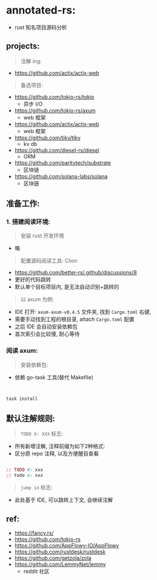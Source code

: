 # annotated-rs:

- rust 知名项目源码分析

## projects:

> 注解 ing:

- https://github.com/actix/actix-web

> 备选项目:

- https://github.com/tokio-rs/tokio
    - 异步 I/O
- https://github.com/tokio-rs/axum
    - web 框架
- https://github.com/actix/actix-web
    - web 框架
- https://github.com/tikv/tikv
    - kv db
- https://github.com/diesel-rs/diesel
    - ORM
- https://github.com/paritytech/substrate
    - 区块链
- https://github.com/solana-labs/solana
    - 区块链

## 准备工作:

### 1. 搭建阅读环境:

> 安装 rust 开发环境

- 略

> 配置源码阅读工具: Clion

- https://github.com/better-rs/.github/discussions/8
- 更好的代码跳转
- 默认单个目标项目内, 是无法自动识别+跳转的

> 以 axum 为例:

- IDE 打开: `axum-axum-v0.4.5` 文件夹, 找到 `Cargo.toml` 右键,
- 需要手动找到工程的根目录, attach `Cargo.toml` 配置
- 之后 IDE 会自动安装依赖包
- 首次索引会比较慢, 耐心等待

### 阅读 axum:

> 安装依赖包:

- 依赖 go-task 工具(替代 Makefile)

```ruby 


task install 

```

## 默认注解规则:

> `TODO X: XXX` 标志:

- 所有新增注解, 注释前缀为如下2种格式:
- 区分原 repo 注释, 以及方便醒目查看

```ruby 

// TODO X: xxx
// todo x: xxx

```

> `jump in` 标志:

- 此处基于 IDE, 可以跳转上下文, 会继续注解

## ref:

- https://fancy.rs/
- https://github.com/tokio-rs
- https://github.com/AppFlowy-IO/AppFlowy
- https://github.com/rustdesk/rustdesk
- https://github.com/getzola/zola
- https://github.com/LemmyNet/lemmy
    - reddit 社区